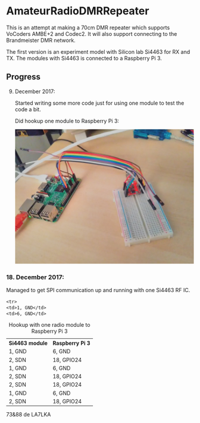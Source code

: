 # AmateurRadioDMRRepeater

This is an attempt at making a 70cm DMR repeater which supports VoCoders AMBE+2 and Codec2. It will also support connecting to the Brandmeister DMR network.

The first version is an experiment model with Silicon lab Si4463 for RX and TX.
The modules with Si4463 is connected to a Raspberry Pi 3.

<h2>Progress</h2></p>

9. December 2017: </h3> </p>
Started writing some more code just for using one module to test the code a bit.</p>
Did hookup one module to Raspberry Pi 3:</p>
![Alt text](IMG_20171209_135748.jpg?raw=true "module hookup")

<p><h3>18. December 2017: </h3> </p>

Managed to get SPI communication up and running with one Si4463 RF IC.</p>

<table>
  <caption>Hookup with one radio module to Raspberry Pi 3</caption>
  <tr>
    <th>Si4463 module</th>
    <th>Raspberry Pi 3</th>
  </tr>
  <tr>
    <td>1, GND</td>
    <td>6, GND</td>

  </tr>
  <tr>
   <td>2, SDN</td>
   <td>18, GPIO24</td>
  </tr>
   <tr>
    <td>1, GND</td>
    <td>6, GND</td>

  </tr>
  <tr>
   <td>2, SDN</td>
   <td>18, GPIO24</td>
  </tr> 
  
    <tr>
    <td>1, GND</td>
    <td>6, GND</td>

  </tr>
  <tr>
   <td>2, SDN</td>
   <td>18, GPIO24</td>
  </tr>
   <tr>
    <td>1, GND</td>
    <td>6, GND</td>

  </tr>
  <tr>
   <td>2, SDN</td>
   <td>18, GPIO24</td>
  </tr> 
</table>

73&88 de LA7LKA
